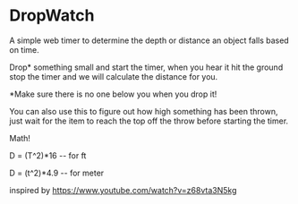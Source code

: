 # DropWatch

A simple web timer to determine the depth or distance an object falls based on time.

Drop* something small and start the timer, when you hear it hit the ground stop the timer and we will calculate the distance for you.

*Make sure there is no one below you when you drop it!

You can also use this to figure out how high something has been thrown, just wait for the item to reach the top off the throw before starting the timer.

Math!

D = (T^2)*16 -- for ft

D = (t^2)*4.9 -- for meter

inspired by https://www.youtube.com/watch?v=z68vta3N5kg 

